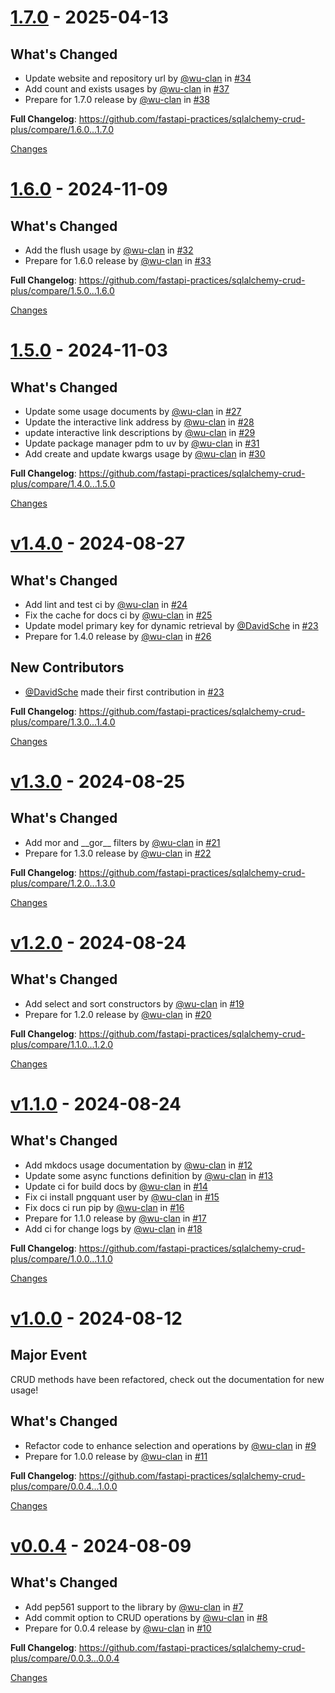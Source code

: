 <a id="1.7.0"></a>
# [1.7.0](https://github.com/fastapi-practices/sqlalchemy-crud-plus/releases/tag/1.7.0) - 2025-04-13

## What's Changed
* Update website and repository url by [@wu-clan](https://github.com/wu-clan) in [#34](https://github.com/fastapi-practices/sqlalchemy-crud-plus/pull/34)
* Add count and exists usages by [@wu-clan](https://github.com/wu-clan) in [#37](https://github.com/fastapi-practices/sqlalchemy-crud-plus/pull/37)
* Prepare for 1.7.0 release by [@wu-clan](https://github.com/wu-clan) in [#38](https://github.com/fastapi-practices/sqlalchemy-crud-plus/pull/38)


**Full Changelog**: https://github.com/fastapi-practices/sqlalchemy-crud-plus/compare/1.6.0...1.7.0

[Changes][1.7.0]


<a id="1.6.0"></a>
# [1.6.0](https://github.com/fastapi-practices/sqlalchemy-crud-plus/releases/tag/1.6.0) - 2024-11-09

## What's Changed
* Add the flush usage by [@wu-clan](https://github.com/wu-clan) in [#32](https://github.com/fastapi-practices/sqlalchemy-crud-plus/pull/32)
* Prepare for 1.6.0 release by [@wu-clan](https://github.com/wu-clan) in [#33](https://github.com/fastapi-practices/sqlalchemy-crud-plus/pull/33)


**Full Changelog**: https://github.com/fastapi-practices/sqlalchemy-crud-plus/compare/1.5.0...1.6.0

[Changes][1.6.0]


<a id="1.5.0"></a>
# [1.5.0](https://github.com/fastapi-practices/sqlalchemy-crud-plus/releases/tag/1.5.0) - 2024-11-03

## What's Changed
* Update some usage documents by [@wu-clan](https://github.com/wu-clan) in [#27](https://github.com/fastapi-practices/sqlalchemy-crud-plus/pull/27)
* Update the interactive link address by [@wu-clan](https://github.com/wu-clan) in [#28](https://github.com/fastapi-practices/sqlalchemy-crud-plus/pull/28)
* update interactive link descriptions by [@wu-clan](https://github.com/wu-clan) in [#29](https://github.com/fastapi-practices/sqlalchemy-crud-plus/pull/29)
* Update package manager pdm to uv by [@wu-clan](https://github.com/wu-clan) in [#31](https://github.com/fastapi-practices/sqlalchemy-crud-plus/pull/31)
* Add create and update kwargs usage by [@wu-clan](https://github.com/wu-clan) in [#30](https://github.com/fastapi-practices/sqlalchemy-crud-plus/pull/30)


**Full Changelog**: https://github.com/fastapi-practices/sqlalchemy-crud-plus/compare/1.4.0...1.5.0

[Changes][1.5.0]


<a id="1.4.0"></a>
# [v1.4.0](https://github.com/fastapi-practices/sqlalchemy-crud-plus/releases/tag/1.4.0) - 2024-08-27

## What's Changed
* Add lint and test ci by [@wu-clan](https://github.com/wu-clan) in [#24](https://github.com/fastapi-practices/sqlalchemy-crud-plus/pull/24)
* Fix the cache for docs ci by [@wu-clan](https://github.com/wu-clan) in [#25](https://github.com/fastapi-practices/sqlalchemy-crud-plus/pull/25)
* Update model primary key for dynamic retrieval by [@DavidSche](https://github.com/DavidSche) in [#23](https://github.com/fastapi-practices/sqlalchemy-crud-plus/pull/23)
* Prepare for 1.4.0 release by [@wu-clan](https://github.com/wu-clan) in [#26](https://github.com/fastapi-practices/sqlalchemy-crud-plus/pull/26)

## New Contributors
* [@DavidSche](https://github.com/DavidSche) made their first contribution in [#23](https://github.com/fastapi-practices/sqlalchemy-crud-plus/pull/23)

**Full Changelog**: https://github.com/fastapi-practices/sqlalchemy-crud-plus/compare/1.3.0...1.4.0

[Changes][1.4.0]


<a id="1.3.0"></a>
# [v1.3.0](https://github.com/fastapi-practices/sqlalchemy-crud-plus/releases/tag/1.3.0) - 2024-08-25

## What's Changed
* Add mor and \_\_gor\_\_ filters  by [@wu-clan](https://github.com/wu-clan) in [#21](https://github.com/fastapi-practices/sqlalchemy-crud-plus/pull/21)
* Prepare for 1.3.0 release by [@wu-clan](https://github.com/wu-clan) in [#22](https://github.com/fastapi-practices/sqlalchemy-crud-plus/pull/22)


**Full Changelog**: https://github.com/fastapi-practices/sqlalchemy-crud-plus/compare/1.2.0...1.3.0

[Changes][1.3.0]


<a id="1.2.0"></a>
# [v1.2.0](https://github.com/fastapi-practices/sqlalchemy-crud-plus/releases/tag/1.2.0) - 2024-08-24

## What's Changed
* Add select and sort constructors by [@wu-clan](https://github.com/wu-clan) in [#19](https://github.com/fastapi-practices/sqlalchemy-crud-plus/pull/19)
* Prepare for 1.2.0 release by [@wu-clan](https://github.com/wu-clan) in [#20](https://github.com/fastapi-practices/sqlalchemy-crud-plus/pull/20)


**Full Changelog**: https://github.com/fastapi-practices/sqlalchemy-crud-plus/compare/1.1.0...1.2.0

[Changes][1.2.0]


<a id="1.1.0"></a>
# [v1.1.0](https://github.com/fastapi-practices/sqlalchemy-crud-plus/releases/tag/1.1.0) - 2024-08-24

## What's Changed
* Add mkdocs usage documentation by [@wu-clan](https://github.com/wu-clan) in [#12](https://github.com/fastapi-practices/sqlalchemy-crud-plus/pull/12)
* Update some async functions definition by [@wu-clan](https://github.com/wu-clan) in [#13](https://github.com/fastapi-practices/sqlalchemy-crud-plus/pull/13)
* Update ci for build docs by [@wu-clan](https://github.com/wu-clan) in [#14](https://github.com/fastapi-practices/sqlalchemy-crud-plus/pull/14)
* Fix ci install pngquant user by [@wu-clan](https://github.com/wu-clan) in [#15](https://github.com/fastapi-practices/sqlalchemy-crud-plus/pull/15)
* Fix docs ci run pip by [@wu-clan](https://github.com/wu-clan) in [#16](https://github.com/fastapi-practices/sqlalchemy-crud-plus/pull/16)
* Prepare for 1.1.0 release by [@wu-clan](https://github.com/wu-clan) in [#17](https://github.com/fastapi-practices/sqlalchemy-crud-plus/pull/17)
* Add ci for change logs by [@wu-clan](https://github.com/wu-clan) in [#18](https://github.com/fastapi-practices/sqlalchemy-crud-plus/pull/18)


**Full Changelog**: https://github.com/fastapi-practices/sqlalchemy-crud-plus/compare/1.0.0...1.1.0

[Changes][1.1.0]


<a id="1.0.0"></a>
# [v1.0.0](https://github.com/fastapi-practices/sqlalchemy-crud-plus/releases/tag/1.0.0) - 2024-08-12

## Major Event
CRUD methods have been refactored, check out the documentation for new usage!

## What's Changed
* Refactor code to enhance selection and operations by [@wu-clan](https://github.com/wu-clan) in [#9](https://github.com/fastapi-practices/sqlalchemy-crud-plus/pull/9)
* Prepare for 1.0.0 release by [@wu-clan](https://github.com/wu-clan) in [#11](https://github.com/fastapi-practices/sqlalchemy-crud-plus/pull/11)


**Full Changelog**: https://github.com/fastapi-practices/sqlalchemy-crud-plus/compare/0.0.4...1.0.0

[Changes][1.0.0]


<a id="0.0.4"></a>
# [v0.0.4](https://github.com/fastapi-practices/sqlalchemy-crud-plus/releases/tag/0.0.4) - 2024-08-09

## What's Changed
* Add pep561 support to the library by [@wu-clan](https://github.com/wu-clan) in [#7](https://github.com/fastapi-practices/sqlalchemy-crud-plus/pull/7)
* Add commit option to CRUD operations by [@wu-clan](https://github.com/wu-clan) in [#8](https://github.com/fastapi-practices/sqlalchemy-crud-plus/pull/8)
* Prepare for 0.0.4 release by [@wu-clan](https://github.com/wu-clan) in [#10](https://github.com/fastapi-practices/sqlalchemy-crud-plus/pull/10)


**Full Changelog**: https://github.com/fastapi-practices/sqlalchemy-crud-plus/compare/0.0.3...0.0.4

[Changes][0.0.4]


[1.7.0]: https://github.com/fastapi-practices/sqlalchemy-crud-plus/compare/1.6.0...1.7.0
[1.6.0]: https://github.com/fastapi-practices/sqlalchemy-crud-plus/compare/1.5.0...1.6.0
[1.5.0]: https://github.com/fastapi-practices/sqlalchemy-crud-plus/compare/1.4.0...1.5.0
[1.4.0]: https://github.com/fastapi-practices/sqlalchemy-crud-plus/compare/1.3.0...1.4.0
[1.3.0]: https://github.com/fastapi-practices/sqlalchemy-crud-plus/compare/1.2.0...1.3.0
[1.2.0]: https://github.com/fastapi-practices/sqlalchemy-crud-plus/compare/1.1.0...1.2.0
[1.1.0]: https://github.com/fastapi-practices/sqlalchemy-crud-plus/compare/1.0.0...1.1.0
[1.0.0]: https://github.com/fastapi-practices/sqlalchemy-crud-plus/compare/0.0.4...1.0.0
[0.0.4]: https://github.com/fastapi-practices/sqlalchemy-crud-plus/tree/0.0.4

<!-- Generated by https://github.com/rhysd/changelog-from-release v3.9.0 -->
